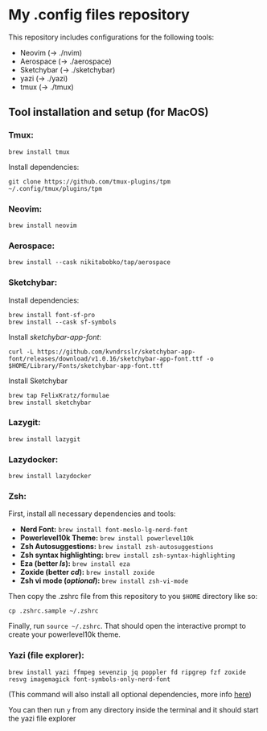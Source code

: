 # My .config files repository

This repository includes configurations for the following tools:

- Neovim (-> ./nvim)
- Aerospace (-> ./aerospace)
- Sketchybar (-> ./sketchybar)
- yazi (-> ./yazi)
- tmux (-> ./tmux)

## Tool installation and setup (for MacOS)

### Tmux:

`brew install tmux`

Install dependencies:

`git clone https://github.com/tmux-plugins/tpm ~/.config/tmux/plugins/tpm`

### Neovim:

`brew install neovim`

### Aerospace:

`brew install --cask nikitabobko/tap/aerospace`

### Sketchybar:

Install dependencies:

```
brew install font-sf-pro
brew install --cask sf-symbols
```

Install *sketchybar-app-font*:

`curl -L https://github.com/kvndrsslr/sketchybar-app-font/releases/download/v1.0.16/sketchybar-app-font.ttf -o $HOME/Library/Fonts/sketchybar-app-font.ttf`

Install Sketchybar

```
brew tap FelixKratz/formulae
brew install sketchybar
```

### Lazygit:

`brew install lazygit`

### Lazydocker:

`brew install lazydocker`

### Zsh:

First, install all necessary dependencies and tools:

- **Nerd Font:** `brew install font-meslo-lg-nerd-font`
- **Powerlevel10k Theme:** `brew install powerlevel10k`
- **Zsh Autosuggestions:** `brew install zsh-autosuggestions`
- **Zsh syntax highlighting:** `brew install zsh-syntax-highlighting`
- **Eza (better *ls*):** `brew install eza`
- **Zoxide (better *cd*):** `brew install zoxide`
- **Zsh vi mode (*optional*):** `brew install zsh-vi-mode`

Then copy the .zshrc file from this repository to you `$HOME` directory like so:

`cp .zshrc.sample ~/.zshrc`

Finally, run `source ~/.zshrc`. That should open the interactive prompt to create your powerlevel10k theme.

### Yazi (file explorer):

`brew install yazi ffmpeg sevenzip jq poppler fd ripgrep fzf zoxide resvg imagemagick font-symbols-only-nerd-font`

(This command will also install all optional dependencies, more info [here](https://yazi-rs.github.io/docs/installation))

You can then run `y` from any directory inside the terminal and it should start the yazi file explorer
